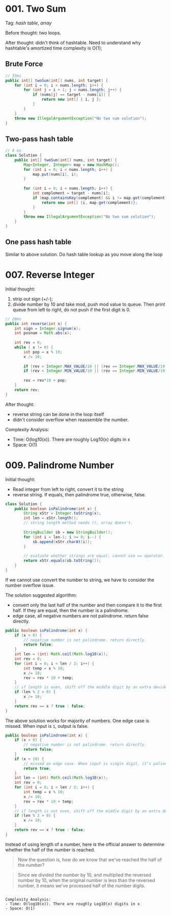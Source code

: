 # 001. Two Sum

Tag: _hash table_, _array_

Before thought: two loops. 

After thought: didn't think of hashtable. Need to understand why hashtable's amortized time complexity is O(1);

## Brute Force
```Java
// 33ms
public int[] twoSum(int[] nums, int target) {
    for (int i = 0; i < nums.length; i++) {
        for (int j = i + 1; j < nums.length; j++) {
            if (nums[j] == target - nums[i]) {
                return new int[] { i, j };
            }
        }
    }
    throw new IllegalArgumentException("No two sum solution");
}
```

## Two-pass hash table

```Java
// 8 ms
class Solution {
    public int[] twoSum(int[] nums, int target) {
        Map<Integer, Integer> map = new HashMap();
        for (int i = 0; i < nums.length; i++) {
            map.put(nums[i], i);
        }
        
        for (int i = 0; i < nums.length; i++) {
            int complement = target - nums[i];
            if (map.containsKey(complement) && i != map.get(complement)) {
                return new int[] {i, map.get(complement)};
            }
        }
        throw new IllegalArgumentException("No two sum solution");
    }
}
```
## One pass hash table
Similar to above solution. Do hash table lookup as you move along the loop


# 007. Reverse Integer

Initial thought: 
1. strip out sign (+/-); 
2. divide number by 10 and take mod, push mod value to queue. Then print queue from left to right, do not push if the first digit is 0. 

```Java
// 28ms
public int reverse(int x) {
    int sign = Integer.signum(x);
    int posnum = Math.abs(x);
    
    int rev = 0;
    while ( x != 0) {
        int pop = x % 10;
        x /= 10;
        
        if (rev > Integer.MAX_VALUE/10 || (rev == Integer.MAX_VALUE/10 && pop > 7)) return 0;
        if (rev < Integer.MIN_VALUE/10 || (rev == Integer.MIN_VALUE/10 && pop < -8)) return 0;
        
        rev = rev*10 + pop;
    }
    return rev;
}
```

After thought: 
- reverse string can be done in the loop itself
- didn't consider overflow when reassemble the number. 

Complexity Analysis:
- Time: O(log10(x)). There are roughly Log10(x) digits in x
- Space: O(1)


# 009. Palindrome Number

Initial thought:
- Read integer from left to right, convert it to the string
- reverse string. If equals, then palindrome true, otherwise, false. 

```Java
class Solution {
    public boolean isPalindrome(int x) {
        String xStr = Integer.toString(x);
        int len = xStr.length(); 
        // string length method needs (), array doesn't.
        
        StringBuilder sb = new StringBuilder();
        for (int i = len-1; i >= 0; i--) {
            sb.append(xStr.charAt(i));
        }
        
        // evaluate whether strings are equal, cannot use == operator. String.equals() is the right choice.
        return xStr.equals(sb.toString()); 
    }
}
```

If we cannot use convert the number to string, we have to consider the number overflow issue.

The solution suggested algorithm:
- convert only the last half of the number and then compare it to the first half. If they are equal, then the number is a palindrome. 
- edge case, all negative numbers are not palindrome. return false directly. 

```Java
public boolean isPalindrome(int x) {
    if (x < 0) {
        // negative number is not palindrome. return directly.
        return false;
    }
    int len = (int) Math.ceil(Math.log10(x));
    int rev = 0;
    for (int i = 0; i < len / 2; i++) {
        int temp = x % 10;
        x /= 10;
        rev = rev * 10 + temp;
    }
    // if length is even, shift off the middle digit by an extra devide.
    if (len % 2 > 0) {
        x /= 10;
    }
    return rev == x ? true : false;
}
```

The above solution works for majority of numbers. One edge case is missed. When input is `1`, output is false. 

```Java
public boolean isPalindrome(int x) {
    if (x < 0) {
        // negative number is not palindrome. return directly.
        return false;
    }
    if (x < 10) {
        // missed an edge case. When input is single digit, it's palindrome
        return true;
    }
    int len = (int) Math.ceil(Math.log10(x));
    int rev = 0;
    for (int i = 0; i < len / 2; i++) {
        int temp = x % 10;
        x /= 10;
        rev = rev * 10 + temp;
    }
    // if length is not even, shift off the middle digit by an extra devide.
    if (len % 2 > 0) {
        x /= 10;
    }
    return rev == x ? true : false;
}
```

Instead of using length of a number, here is the official answer to determine whether the half of the number is reached. 

> Now the question is, how do we know that we've reached the half of the number?

> Since we divided the number by 10, and multiplied the reversed number by 10, when the original number is less than the reversed number, it means we've processed half of the number digits.
```

Complexity Analysis:
- Time: O(log10(x)). There are roughly Log10(x) digits in x
- Space: O(1)